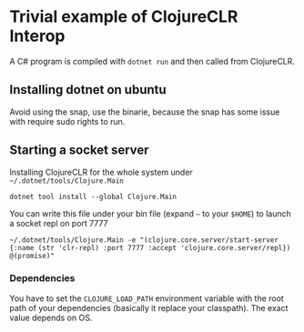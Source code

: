 # Trivial example of ClojureCLR Interop

A C# program is compiled with `dotnet run` and then called from ClojureCLR.

## Installing dotnet on ubuntu

Avoid using the snap, use the binarie, because the snap has some issue
with require sudo rights to run.

## Starting a socket server

Installing ClojureCLR for the whole system under
`~/.dotnet/tools/Clojure.Main`

``` shell
dotnet tool install --global Clojure.Main
```

You can write this file under your bin file (expand `~` to your `$HOME`)
to launch a socket repl on port 7777

``` shell
~/.dotnet/tools/Clojure.Main -e "(clojure.core.server/start-server {:name (str 'clr-repl) :port 7777 :accept 'clojure.core.server/repl}) @(promise)"
```

### Dependencies

You have to set the `CLOJURE_LOAD_PATH` environment variable with the
root path of your dependencies (basically it replace your classpath).
The exact value depends on OS.

